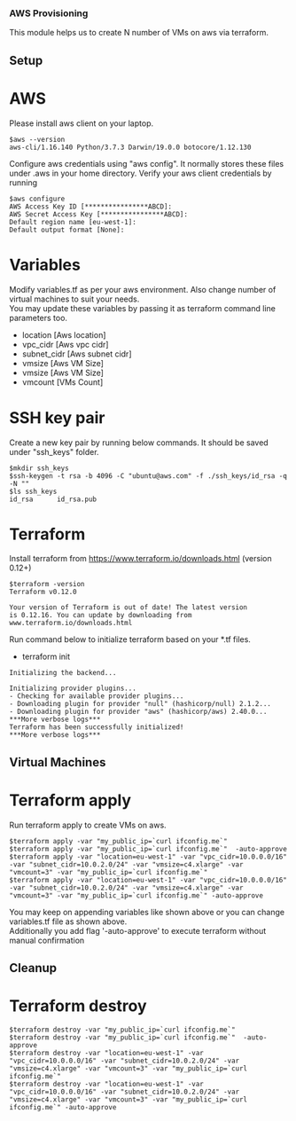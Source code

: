 ### AWS Provisioning
This module helps us to create N number of VMs on aws via terraform.

## Setup

# AWS
Please install aws client on your laptop. 
```
$aws --version
aws-cli/1.16.140 Python/3.7.3 Darwin/19.0.0 botocore/1.12.130
```
Configure aws credentials using "aws config". It normally stores these files under .aws in your home directory. Verify your aws client credentials by running
```
$aws configure
AWS Access Key ID [****************ABCD]: 
AWS Secret Access Key [****************ABCD]: 
Default region name [eu-west-1]: 
Default output format [None]: 
```

# Variables
Modify variables.tf as per your aws environment. Also change number of virtual machines to suit your needs.   
You may update these variables by passing it as terraform command line parameters too.
- location [Aws location]
- vpc_cidr [Aws vpc cidr]
- subnet_cidr [Aws subnet cidr]
- vmsize [Aws VM Size]
- vmsize [Aws VM Size]
- vmcount [VMs Count]

# SSH key pair
Create a new key pair by running below commands. It should be saved under "ssh_keys" folder.
```
$mkdir ssh_keys
$ssh-keygen -t rsa -b 4096 -C "ubuntu@aws.com" -f ./ssh_keys/id_rsa -q -N ""
$ls ssh_keys
id_rsa		id_rsa.pub
```

# Terraform
Install terraform from https://www.terraform.io/downloads.html (version 0.12+)
```
$terraform -version
Terraform v0.12.0

Your version of Terraform is out of date! The latest version
is 0.12.16. You can update by downloading from www.terraform.io/downloads.html
```

Run command below to initialize terraform based on your *.tf files.
-  terraform init
```
Initializing the backend...

Initializing provider plugins...
- Checking for available provider plugins...
- Downloading plugin for provider "null" (hashicorp/null) 2.1.2...
- Downloading plugin for provider "aws" (hashicorp/aws) 2.40.0...
***More verbose logs***
Terraform has been successfully initialized!
***More verbose logs***
```

## Virtual Machines
# Terraform apply
Run terraform apply to create VMs on aws.
```
$terraform apply -var "my_public_ip=`curl ifconfig.me`" 
$terraform apply -var "my_public_ip=`curl ifconfig.me`"  -auto-approve
$terraform apply -var "location=eu-west-1" -var "vpc_cidr=10.0.0.0/16" -var "subnet_cidr=10.0.2.0/24" -var "vmsize=c4.xlarge" -var "vmcount=3" -var "my_public_ip=`curl ifconfig.me`" 
$terraform apply -var "location=eu-west-1" -var "vpc_cidr=10.0.0.0/16" -var "subnet_cidr=10.0.2.0/24" -var "vmsize=c4.xlarge" -var "vmcount=3" -var "my_public_ip=`curl ifconfig.me`" -auto-approve
```
You may keep on appending variables like shown above or you can change variables.tf file as shown above.    
Additionally you add flag '-auto-approve' to execute terraform without manual confirmation   


## Cleanup
# Terraform destroy
```
$terraform destroy -var "my_public_ip=`curl ifconfig.me`" 
$terraform destroy -var "my_public_ip=`curl ifconfig.me`"  -auto-approve
$terraform destroy -var "location=eu-west-1" -var "vpc_cidr=10.0.0.0/16" -var "subnet_cidr=10.0.2.0/24" -var "vmsize=c4.xlarge" -var "vmcount=3" -var "my_public_ip=`curl ifconfig.me`" 
$terraform destroy -var "location=eu-west-1" -var "vpc_cidr=10.0.0.0/16" -var "subnet_cidr=10.0.2.0/24" -var "vmsize=c4.xlarge" -var "vmcount=3" -var "my_public_ip=`curl ifconfig.me`" -auto-approve
```